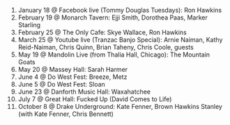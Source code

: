 1. January 18 @ Facebook live (Tommy Douglas Tuesdays): Ron Hawkins
1. February 19 @ Monarch Tavern: Ejji Smith, Dorothea Paas, Marker Starling
1. February 25 @ The Only Cafe: Skye Wallace, Ron Hawkins
1. March 25 @ Youtube live (Tranzac Banjo Special): Arnie Naiman, Kathy Reid-Naiman, Chris Quinn, Brian Taheny, Chris Coole, guests
1. May 19 @ Mandolin Live (from Thalia Hall, Chicago): The Mountain Goats
1. May 20 @ Massey Hall: Sarah Harmer
1. June 4 @ Do West Fest: Breeze, Metz
1. June 5 @ Do West Fest: Sloan
1. June 23 @ Danforth Music Hall: Waxahatchee
1. July 7 @ Great Hall: Fucked Up (David Comes to Life)
1. October 8 @ Drake Underground: Kate Fenner, Brown Hawkins Stanley (with Kate Fenner, Chris Bennett)
